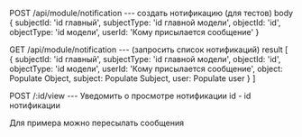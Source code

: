 POST /api/module/notification --- создать нотификацию (для тестов)
body {
  subjectId: 'id главный',
  subjectType: 'id главной модели',
  objectId: 'id',
  objectType: 'id модели',
  userId: 'Кому присылается сообщение'
}

GET /api/module/notification --- (запросить список нотификаций)
result [
  {
    subjectId: 'id главный',
    subjectType: 'id главной модели',
    objectId: 'id',
    objectType: 'id модели',
    userId: 'Кому присылается сообщение',
    object: Populate Object,
    subject: Populate Subject,
    user: Populate user
  }
]

POST /:id/view --- Уведомить о просмотре нотификации
id - id нотификации


Для примера можно пересылать сообщения
